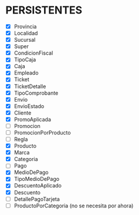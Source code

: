 # PERSISTENTES

- [x] Provincia
- [x] Localidad
- [x] Sucursal
- [x] Super
- [x] CondicionFiscal
- [x] TipoCaja
- [x] Caja
- [x] Empleado
- [x] Ticket
- [x] TicketDetalle
- [x] TipoComprobante
- [x] Envio
- [x] EnvioEstado
- [x] Cliente
- [x] PromoAplicada
- [ ] Promocion
- [ ] PromocionPorProducto
- [ ] Regla
- [x] Producto
- [x] Marca
- [x] Categoria
- [ ] Pago
- [x] MedioDePago
- [x] TipoMedioDePago
- [X] DescuentoAplicado
- [x] Descuento
- [ ] DetallePagoTarjeta
- [ ] ProductoPorCategoria (no se necesita por ahora)
